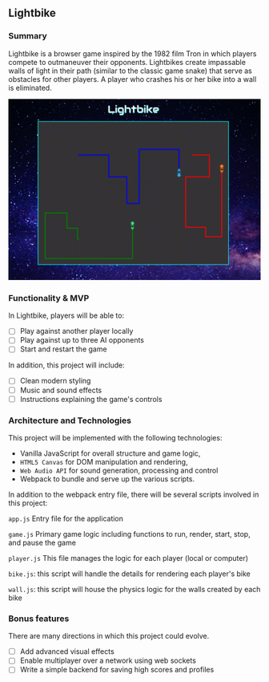 ## Lightbike

### Summary

Lightbike is a browser game inspired by the 1982 film Tron in which players compete to outmaneuver their opponents. Lightbikes create impassable walls of light in their path (similar to the classic game snake) that serve as obstacles for other players. A player who crashes his or her bike into a wall is eliminated.

![menu splash](./assets/lightbike1.png)

### Functionality & MVP  

In Lightbike, players will be able to:

- [ ] Play against another player locally
- [ ] Play against up to three AI opponents
- [ ] Start and restart the game

In addition, this project will include:

- [ ] Clean modern styling
- [ ] Music and sound effects
- [ ] Instructions explaining the game's controls

### Architecture and Technologies

This project will be implemented with the following technologies:

- Vanilla JavaScript for overall structure and game logic,
- `HTML5 Canvas` for DOM manipulation and rendering,
- `Web Audio API` for sound generation, processing and control
- Webpack to bundle and serve up the various scripts.

In addition to the webpack entry file, there will be several scripts involved in this project:

`app.js` Entry file for the application

`game.js` Primary game logic including functions to run, render, start, stop, and pause the game

`player.js` This file manages the logic for each player (local or computer)

`bike.js`: this script will handle the details for rendering each player's bike

`wall.js`: this script will house the physics logic for the walls created by each bike

### Bonus features

There are many directions in which this project could evolve.

- [ ] Add advanced visual effects
- [ ] Enable multiplayer over a network using web sockets
- [ ] Write a simple backend for saving high scores and profiles
